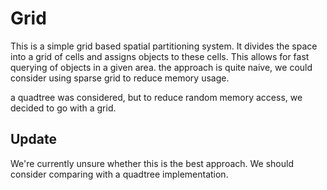 ﻿# Grid

This is a simple grid based spatial partitioning system. It divides the space into a grid of cells and assigns objects to these cells. This allows for fast querying of objects in a given area.
the approach is quite naive, we could consider using sparse grid to reduce memory usage.

a quadtree was considered, but to reduce random memory access, we decided to go with a grid.


## Update

We're currently unsure whether this is the best approach. We should consider comparing with a quadtree implementation.